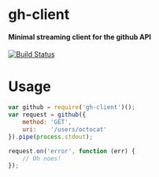 # gh-client
#### Minimal streaming client for the github API

[![Build Status](https://travis-ci.org/derekr/gh-client.png?branch=master)](https://travis-ci.org/derekr/gh-client)

# Usage

```js
var github = require('gh-client')();
var request = github({
    method: 'GET',
    uri:    '/users/octocat'
}).pipe(process.stdout);

request.on('error', function (err) {
    // Oh noes! 
});
```
